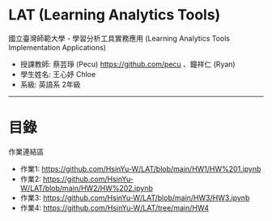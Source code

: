 LAT (Learning Analytics Tools)
======
國立臺灣師範大學 - 學習分析工具實務應用 (Learning Analytics Tools Implementation Applications)
- 授課教師: 蔡芸琤 (Pecu) https://github.com/pecu 、鐘祥仁 (Ryan)
- 學生姓名: 王心妤 Chloe
- 系級: 英語系 2年級
----------
目錄
====
作業連結區
- 作業1: https://github.com/HsinYu-W/LAT/blob/main/HW1/HW%201.ipynb
- 作業2: https://github.com/HsinYu-W/LAT/blob/main/HW2/HW%202.ipynb
- 作業3: https://github.com/HsinYu-W/LAT/blob/main/HW3/HW3.ipynb
- 作業4: https://github.com/HsinYu-W/LAT/tree/main/HW4
